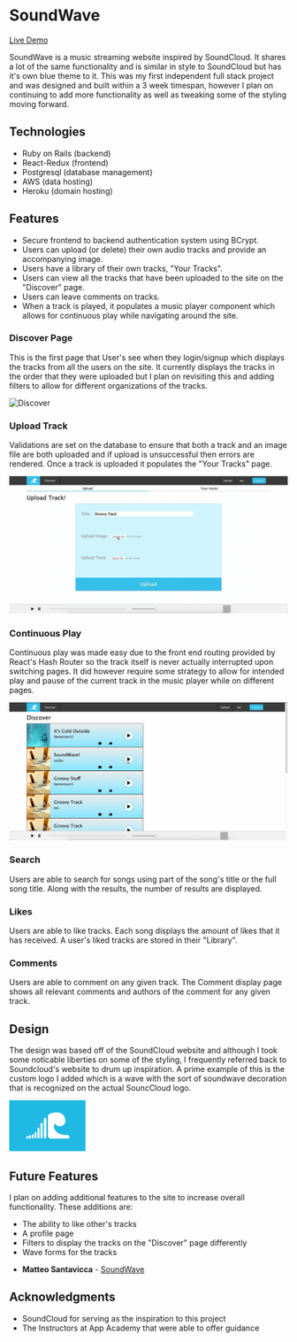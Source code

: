 # SoundWave

[Live Demo](https://sound-wave-aa.herokuapp.com/#/ "Live Demo")

SoundWave is a music streaming website inspired by SoundCloud. It shares a lot of 
the same functionality and is similar in style to SoundCloud but has it's own blue 
theme to it. This was my first independent full stack project and was designed and
built within a 3 week timespan, however I plan on continuing to add
more functionality as well as tweaking some of the styling moving forward. 

## Technologies 

- Ruby on Rails (backend)
- React-Redux (frontend)
- Postgresql (database management)
- AWS (data hosting)
- Heroku (domain hosting)

## Features

- Secure frontend to backend authentication system using BCrypt.
- Users can upload (or delete) their own audio tracks and provide an accompanying image.
- Users have a library of their own tracks, "Your Tracks".
- Users can view all the tracks that have been uploaded to the site on the "Discover" page.
- Users can leave comments on tracks.
- When a track is played, it populates a music player component which allows for continuous play while navigating around the site. 

### Discover Page

This is the first page that User's see when they login/signup which displays the tracks from all the users on the site. 
It currently displays the tracks in the order that they were uploaded but I plan on revisiting this and 
adding filters to allow for different organizations of the tracks. 

![Discover](app/assets/gifs/discover_page.gif)

### Upload Track

Validations are set on the database to ensure that both a track and an image file are both 
uploaded and if upload is unsuccessful then errors are rendered. Once a track is uploaded it
populates the "Your Tracks" page. 

![Upload](app/assets/gifs/upload_track.gif)

### Continuous Play

Continuous play was made easy due to the front end routing provided by React's Hash Router so the 
track itself is never actually interrupted upon switching pages. It did however require some strategy to 
allow for intended play and pause of the current track in the music player while on different pages. 

![Continuous_Play](app/assets/gifs/continuous_play.gif)

### Search

Users are able to search for songs using part of the song's title or the full song title. Along with
the results, the number of results are displayed. 

### Likes

Users are able to like tracks. Each song displays the amount of likes that it has received. A user's 
liked tracks are stored in their "Library".

### Comments 

Users are able to comment on any given track. The Comment display page shows all relevant comments and
authors of the comment for any given track. 

## Design

The design was based off of the SoundCloud website and although I took some noticable liberties 
on some of the styling, I frequently referred back to Soundcloud's website to drum up inspiration.
A prime example of this is the custom logo I added which is a wave with the sort of soundwave 
decoration that is recognized on the actual SouncCloud logo.

![SoundWave_Logo](app/assets/images/soundwave_logo_img.png "SoundWave Logo") 

## Future Features

I plan on adding additional features to the site to increase overall functionality.
These additions are:
 - The ability to like other's tracks
 - A profile page 
 - Filters to display the tracks on the "Discover" page differently
 - Wave forms for the tracks

* **Matteo Santavicca** - [SoundWave](https://github.com/Tsanta96/soundwave)

## Acknowledgments

* SoundCloud for serving as the inspiration to this project
* The Instructors at App Academy that were able to offer guidance
